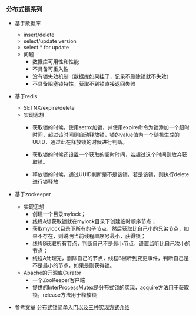 ### 分布式锁系列

- 基于数据库
    + insert/delete
    + select/update version
    + select * for update
    + 问题
        - 数据库可用性和性能
        - 不具备可重入性
        - 没有锁失效机制（数据库如果挂了，记录不删除锁就不失效）
        - 不具备阻塞锁特性，获取不到锁直接返回失败
    
- 基于redis
    + SETNX/expire/delete
    + 实现思想
      - 获取锁的时候，使用setnx加锁，并使用expire命令为锁添加一个超时时间，超过该时间则自动释放锁，锁的value值为一个随机生成的UUID，通过此在释放锁的时候进行判断。
      
      - 获取锁的时候还设置一个获取的超时时间，若超过这个时间则放弃获取锁。
      
      - 释放锁的时候，通过UUID判断是不是该锁，若是该锁，则执行delete进行锁释放
- 基于zookeeper
    + 实现思想
        + 创建一个目录mylock；
        + 线程A想获取锁就在mylock目录下创建临时顺序节点；
        + 获取mylock目录下所有的子节点，然后获取比自己小的兄弟节点，如果不存在，则说明当前线程顺序号最小，获得锁；
        + 线程B获取所有节点，判断自己不是最小节点，设置监听比自己次小的节点；
        + 线程A处理完，删除自己的节点，线程B监听到变更事件，判断自己是不是最小的节点，如果是则获得锁。
    + Apache的开源库Curator
        - 一个ZooKeeper客户端
        - 提供的InterProcessMutex是分布式锁的实现，acquire方法用于获取锁，release方法用于释放锁
        
- 参考文章
[分布式锁简单入门以及三种实现方式介绍](https://blog.csdn.net/xlgen157387/article/details/79036337)

    

 
